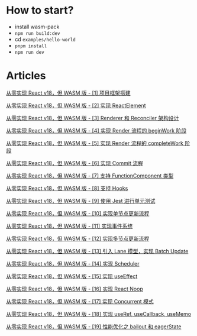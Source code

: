 # How to start?

- install wasm-pack
- `npm run build:dev`
- cd `examples/hello-world`
- `pnpm install`
- `npm run dev`

# Articles

[从零实现 React v18，但 WASM 版 - [1] 项目框架搭建](https://www.paradeto.com/2024/04/03/big-react-wasm-1/)

[从零实现 React v18，但 WASM 版 - [2] 实现 ReactElement](https://www.paradeto.com/2024/04/04/big-react-wasm-2/)

[从零实现 React v18，但 WASM 版 - [3] Renderer 和 Reconciler 架构设计](https://www.paradeto.com/2024/04/07/big-react-wasm-3/)

[从零实现 React v18，但 WASM 版 - [4] 实现 Render 流程的 beginWork 阶段](https://www.paradeto.com/2024/04/11/big-react-wasm-4/)

[从零实现 React v18，但 WASM 版 - [5] 实现 Render 流程的 completeWork 阶段](https://www.paradeto.com/2024/04/15/big-react-wasm-5/)

[从零实现 React v18，但 WASM 版 - [6] 实现 Commit 流程](https://www.paradeto.com/2024/04/16/big-react-wasm-6/)

[从零实现 React v18，但 WASM 版 - [7] 支持 FunctionComponent 类型](https://www.paradeto.com/2024/04/19/big-react-wasm-7/)

[从零实现 React v18，但 WASM 版 - [8] 支持 Hooks](https://www.paradeto.com/2024/04/22/big-react-wasm-8/)

[从零实现 React v18，但 WASM 版 - [9] 使用 Jest 进行单元测试](https://www.paradeto.com/2024/04/23/big-react-wasm-9/)

[从零实现 React v18，但 WASM 版 - [10] 实现单节点更新流程](https://www.paradeto.com/2024/04/26/big-react-wasm-10/)

[从零实现 React v18，但 WASM 版 - [11] 实现事件系统](https://www.paradeto.com/2024/04/30/big-react-wasm-11/)

[从零实现 React v18，但 WASM 版 - [12] 实现多节点更新流程](https://www.paradeto.com/2024/05/07/big-react-wasm-12/)

[从零实现 React v18，但 WASM 版 - [13] 引入 Lane 模型，实现 Batch Update](https://www.paradeto.com/2024/05/11/big-react-wasm-13/)

[从零实现 React v18，但 WASM 版 - [14] 实现 Scheduler](https://www.paradeto.com/2024/05/16/big-react-wasm-14/)

[从零实现 React v18，但 WASM 版 - [15] 实现 useEffect](https://www.paradeto.com/2024/05/24/big-react-wasm-15/)

[从零实现 React v18，但 WASM 版 - [16] 实现 React Noop](https://www.paradeto.com/2024/06/06/big-react-wasm-16/)

[从零实现 React v18，但 WASM 版 - [17] 实现 Concurrent 模式](https://www.paradeto.com/2024/06/19/big-react-wasm-17/)

[从零实现 React v18，但 WASM 版 - [18] 实现 useRef, useCallback, useMemo](https://www.paradeto.com/2024/07/10/big-react-wasm-18/)

[从零实现 React v18，但 WASM 版 - [19] 性能优化之 bailout 和 eagerState](https://www.paradeto.com/2024/07/19/big-react-wasm-19/)
